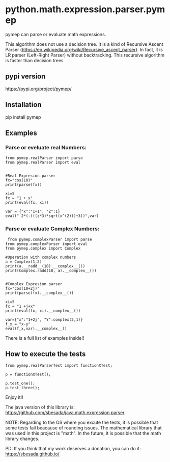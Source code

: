 # python.math.expression.parser.pymep

pymep can parse or evaluate math expressions.

This algorithm does not use a decision tree. It is a kind of Recursive Ascent Parser (https://en.wikipedia.org/wiki/Recursive_ascent_parser). In fact, it is LR parser (Left-Right Parser) without backtracking. This recursive algorithm is faster than decision trees

## pypi version

  https://pypi.org/project/pymep/

## Installation

pip install pymep

## Examples

### Parse or eveluate real Numbers:    
	
	from pymep.realParser import parse
	from pymep.realParser import eval


	#Real Expresion parser
	fx="cos(10)"
	print(parse(fx))
	
	xi=5
	fx = "1 + x"
	print(eval(fx, xi))
	
	var = {"x":"1+1", "Z":1}
	eval(" 2*(-(((z*3)*sqrt(x^(2)))+3))",var)
	

### Parse or evaluate Complex Numbers:
  
     from pymep.complexParser import parse
	from pymep.complexParser import eval
	from pymep.complex import Complex

	#Operation with complex numbers
	a = Complex(1,2)
	print(a.__radd__(10).__complex__())
	print(Complex.radd(10, a).__complex__())


	#Complex Expresion parser
	fx="cos(10+2j)"
	print(parse(fx).__complex__())
	
	xi=5
	fx = "1 +j+x"
	print(eval(fx, xi).__complex__())
	
	var={"x":"1+2j", "Y":complex(2,1)}
	f_x = "x-y"
	eval(f_x,var).__complex__()
	
    
 There is a full list of examples inside!!
 
 
 ## How to execute the tests 
 
	from pymep.realParserTest import functionXTest;

	p = functionXTest();

	p.test_one();
	p.test_three();

Enjoy it!!

The java version of this library is: https://github.com/sbesada/java.math.expression.parser

NOTE: Regarding to the OS where you excute the tests, it is possible that some tests fail beacause of rounding issues. The mathematical library that was used in this project is "math". In the future, it is possible that the math library changes. 

PD: If you think that my work deserves a donation, you can do it: https://sbesada.github.io/
